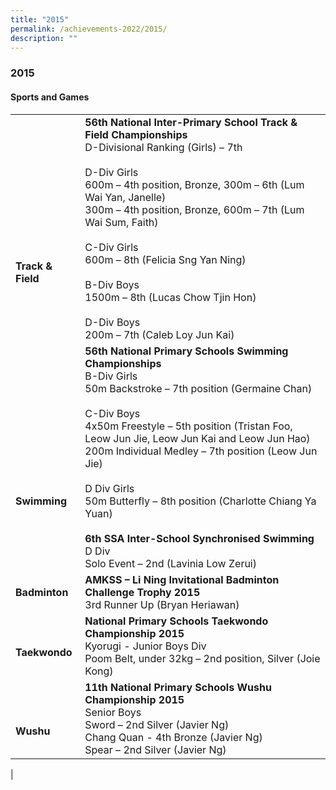 ```yaml
---
title: "2015"
permalink: /achievements-2022/2015/
description: ""
---
```

### **2015**

#### **Sports and Games**

|  |  |
|---|---|
| <br><br><br><br><br><br><br>**Track & Field** | **56th National Inter-Primary School Track & Field Championships**<br> D-Divisional Ranking (Girls) – 7th <br><br>D-Div Girls<br> 600m – 4th position, Bronze, 300m – 6th (Lum Wai Yan, Janelle)<br> 300m – 4th position, Bronze, 600m – 7th (Lum Wai Sum, Faith)<br><br> C-Div Girls<br> 600m – 8th (Felicia Sng Yan Ning)<br><br> B-Div Boys<br> 1500m – 8th (Lucas Chow Tjin Hon)<br><br> D-Div Boys<br> 200m – 7th (Caleb Loy Jun Kai) |
| <br><br><br><br><br><br><br>**Swimming** | **56th National Primary Schools Swimming Championships**<br> B-Div Girls<br> 50m Backstroke – 7th position (Germaine Chan)<br><br> C-Div Boys<br> 4x50m Freestyle – 5th position (Tristan Foo, Leow Jun Jie, Leow Jun Kai and Leow Jun Hao) <br>200m Individual Medley – 7th position (Leow Jun Jie)<br><br> D Div Girls <br>50m Butterfly – 8th position (Charlotte Chiang Ya Yuan)<br><br> **6th SSA Inter-School Synchronised Swimming**<br> D Div <br>Solo Event – 2nd (Lavinia Low Zerui) |
| **Badminton** | **AMKSS – Li Ning Invitational Badminton Challenge Trophy 2015**<br> 3rd Runner Up (Bryan Heriawan) |
| <br>**Taekwondo** | **National Primary Schools Taekwondo Championship 2015**<br> Kyorugi - Junior Boys Div<br> Poom Belt, under 32kg – 2nd position, Silver (Joie Kong) |
| <br><br>**Wushu** | **11th National Primary Schools Wushu Championship 2015**<br> Senior Boys<br> Sword – 2nd Silver (Javier Ng)<br> Chang Quan - 4th Bronze  (Javier Ng)<br> Spear – 2nd Silver (Javier Ng) |
|